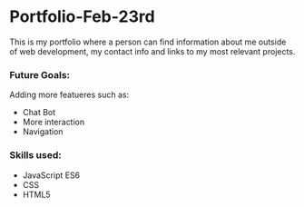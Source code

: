 # Portfolio-Feb-23rd

This is my portfolio where a person can find information about me outside of web development, my contact info and links to my most relevant projects. 

### Future Goals:
Adding more featueres such as:
* Chat Bot
* More interaction 
* Navigation 

### Skills used:
* JavaScript ES6
* CSS 
* HTML5
